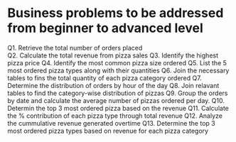 # Business problems to be addressed from beginner to advanced level
Q1. Retrieve the total number of orders placed </br>
Q2. Calculate the total revenue from pizza sales
Q3. Identify the highest pizza price
Q4. Identify the most common pizza size ordered
Q5. List the 5 most ordered pizza types along with their quantities
Q6. Join the necessary tables to fins the total quantity of each pizza category ordered
Q7. Determine the distribution of orders by hour of the day
Q8. Join relavant tables to find the category-wise distribution of pizzas
Q9. Group the orders by date and calculate the average number of pizzas ordered per day.
Q10. Determin the top 3 most ordered pizza based on the revenue
Q11. Calculate the % contribution of each pizza type through total revenue
Q12. Analyze the cummulative revenue generated overtime
Q13. Determine the top 3 most ordered pizza types based on revenue for each pizza category

